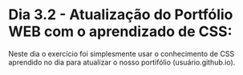 # Dia 3.2 - Atualização do Portfólio WEB com o aprendizado de CSS:

Neste dia o exercício foi simplesmente usar o conhecimento de CSS aprendido no dia para atualizar o nosso portifólio (usuário.github.io).
